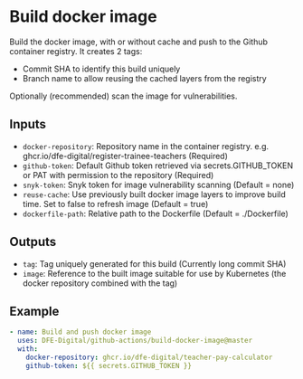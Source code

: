 # Build docker image

Build the docker image, with or without cache and push to the Github container registry. It creates 2 tags:
- Commit SHA to identify this build uniquely
- Branch name to allow reusing the cached layers from the registry

Optionally (recommended) scan the image for vulnerabilities.

## Inputs
- `docker-repository`: Repository name in the container registry. e.g. ghcr.io/dfe-digital/register-trainee-teachers (Required)
- `github-token`: Default Github token retrieved via secrets.GITHUB_TOKEN or PAT with permission to the repository (Required)
- `snyk-token`: Snyk token for image vulnerability scanning (Default = none)
- `reuse-cache`: Use previously built docker image layers to improve build time. Set to false to refresh image (Default = true)
- `dockerfile-path`: Relative path to the Dockerfile (Default = ./Dockerfile)

## Outputs
- `tag`: Tag uniquely generated for this build (Currently long commit SHA)
- `image`: Reference to the built image suitable for use by Kubernetes (the docker repository combined with the tag)

## Example

```yaml
- name: Build and push docker image
  uses: DFE-Digital/github-actions/build-docker-image@master
  with:
    docker-repository: ghcr.io/dfe-digital/teacher-pay-calculator
    github-token: ${{ secrets.GITHUB_TOKEN }}
```
